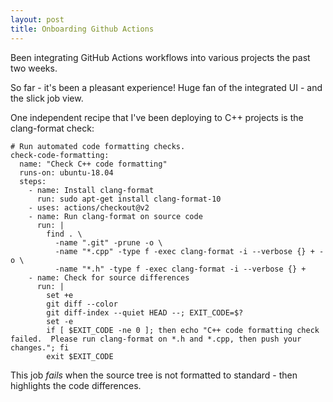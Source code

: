 ```yaml
---
layout: post
title: Onboarding Github Actions
---
```


Been integrating GitHub Actions workflows into various projects the past two weeks. 

So far - it's been a pleasant experience!  Huge fan of the integrated UI - and the slick job view.

One independent recipe that I've been deploying to C++ projects is the clang-format check:
```
# Run automated code formatting checks.
check-code-formatting:
  name: "Check C++ code formatting"
  runs-on: ubuntu-18.04 
  steps:
    - name: Install clang-format
      run: sudo apt-get install clang-format-10
    - uses: actions/checkout@v2
    - name: Run clang-format on source code
      run: |
        find . \
          -name ".git" -prune -o \
          -name "*.cpp" -type f -exec clang-format -i --verbose {} + -o \
          -name "*.h" -type f -exec clang-format -i --verbose {} +
    - name: Check for source differences
      run: |
        set +e
        git diff --color
        git diff-index --quiet HEAD --; EXIT_CODE=$?
        set -e
        if [ $EXIT_CODE -ne 0 ]; then echo "C++ code formatting check failed.  Please run clang-format on *.h and *.cpp, then push your changes."; fi
        exit $EXIT_CODE
```

This job _fails_ when the source tree is not formatted to standard - then highlights the code differences.
